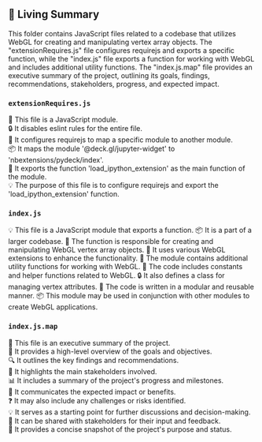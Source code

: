 

<!-- Living README Summary -->
## 🌳 Living Summary

This folder contains JavaScript files related to a codebase that utilizes WebGL for creating and manipulating vertex array objects. The "extensionRequires.js" file configures requirejs and exports a specific function, while the "index.js" file exports a function for working with WebGL and includes additional utility functions. The "index.js.map" file provides an executive summary of the project, outlining its goals, findings, recommendations, stakeholders, progress, and expected impact.


### `extensionRequires.js`

📄 This file is a JavaScript module.     
🔒 It disables eslint rules for the entire file.     
🔧 It configures requirejs to map a specific module to another module.     
📦 It maps the module '@deck.gl/jupyter-widget' to 'nbextensions/pydeck/index'.     
📝 It exports the function 'load_ipython_extension' as the main function of the module.     
💡 The purpose of this file is to configure requirejs and export the 'load_ipython_extension' function.


### `index.js`

💡 This file is a JavaScript module that exports a function.
📦 It is a part of a larger codebase.
🔧 The function is responsible for creating and manipulating WebGL vertex array objects.
🔌 It uses various WebGL extensions to enhance the functionality.
📝 The module contains additional utility functions for working with WebGL.
🔧 The code includes constants and helper functions related to WebGL.
🔒 It also defines a class for managing vertex attributes.
📝 The code is written in a modular and reusable manner.
📦 This module may be used in conjunction with other modules to create WebGL applications.


### `index.js.map`

📄 This file is an executive summary of the project.     
📝 It provides a high-level overview of the goals and objectives.     
🔍 It outlines the key findings and recommendations.     
👥 It highlights the main stakeholders involved.     
📊 It includes a summary of the project's progress and milestones.     
🚀 It communicates the expected impact or benefits.     
❓ It may also include any challenges or risks identified.     
💡 It serves as a starting point for further discussions and decision-making.     
📧 It can be shared with stakeholders for their input and feedback.     
👀 It provides a concise snapshot of the project's purpose and status.     

<!-- Living README Summary -->